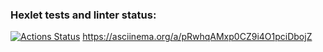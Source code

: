 ### Hexlet tests and linter status:
[![Actions Status](https://github.com/EsnyE/python-project-49/actions/workflows/hexlet-check.yml/badge.svg)](https://github.com/EsnyE/python-project-49/actions)
https://asciinema.org/a/pRwhqAMxp0CZ9i4O1pciDbojZ